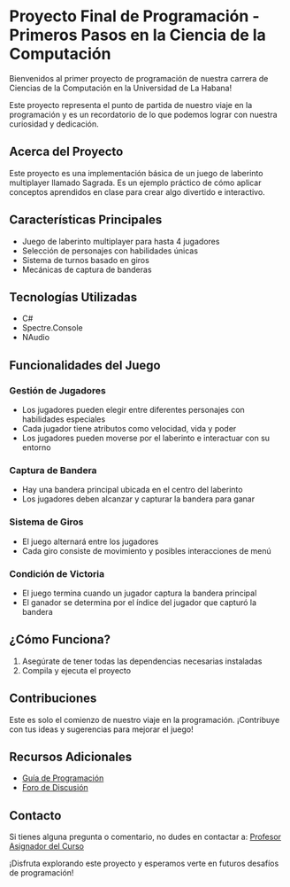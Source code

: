 # Proyecto Final de Programación - Primeros Pasos en la Ciencia de la Computación

Bienvenidos al primer proyecto de programación de nuestra carrera de Ciencias de la Computación en la Universidad de La Habana!

Este proyecto representa el punto de partida de nuestro viaje en la programación y es un recordatorio de lo que podemos lograr con nuestra curiosidad y dedicación.

## Acerca del Proyecto

Este proyecto es una implementación básica de un juego de laberinto multiplayer llamado Sagrada. Es un ejemplo práctico de cómo aplicar conceptos aprendidos en clase para crear algo divertido e interactivo.

## Características Principales

- Juego de laberinto multiplayer para hasta 4 jugadores
- Selección de personajes con habilidades únicas
- Sistema de turnos basado en giros
- Mecánicas de captura de banderas

## Tecnologías Utilizadas

- C#
- Spectre.Console
- NAudio

## Funcionalidades del Juego

### Gestión de Jugadores

- Los jugadores pueden elegir entre diferentes personajes con habilidades especiales
- Cada jugador tiene atributos como velocidad, vida y poder
- Los jugadores pueden moverse por el laberinto e interactuar con su entorno

### Captura de Bandera

- Hay una bandera principal ubicada en el centro del laberinto
- Los jugadores deben alcanzar y capturar la bandera para ganar

### Sistema de Giros

- El juego alternará entre los jugadores
- Cada giro consiste de movimiento y posibles interacciones de menú

### Condición de Victoria

- El juego termina cuando un jugador captura la bandera principal
- El ganador se determina por el índice del jugador que capturó la bandera

## ¿Cómo Funciona?

1. Asegúrate de tener todas las dependencias necesarias instaladas
2. Compila y ejecuta el proyecto

## Contribuciones

Este es solo el comienzo de nuestro viaje en la programación. ¡Contribuye con tus ideas y sugerencias para mejorar el juego!

## Recursos Adicionales

- [Guía de Programación](https://github.com/UniversidadDeLaHabana/CienciasComputacion/blob/main/GuiaProgramacion.md)
- [Foro de Discusión](https://foro.universidaddelahabana.edu.cu/cienciascomputacion)

## Contacto

Si tienes alguna pregunta o comentario, no dudes en contactar a:
[Profesor Asignador del Curso](mailto:profesor@universidaddelahabana.edu.cu)

¡Disfruta explorando este proyecto y esperamos verte en futuros desafíos de programación!
